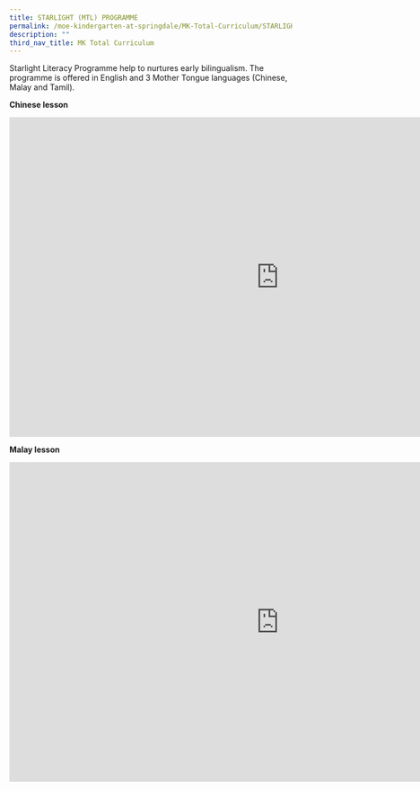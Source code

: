 ```yaml
---
title: STARLIGHT (MTL) PROGRAMME
permalink: /moe-kindergarten-at-springdale/MK-Total-Curriculum/STARLIGHT-MTL-PROGRAMME
description: ""
third_nav_title: MK Total Curriculum
---
```

Starlight Literacy Programme help to nurtures early bilingualism. The programme is offered in English and 3 Mother Tongue languages (Chinese, Malay and Tamil).

**Chinese lesson**

<iframe allowfullscreen="true" height="569" width="960" frameborder="0" src="https://docs.google.com/presentation/d/e/2PACX-1vQdpLwP9EasXbPA0OWe2Vt80FKA-lAWh86GaR-QAE35hpQnXQTyjl3u1O9iVnXHrGmlSwA9Qs_fSmMZ/embed?start=false&amp;loop=false&amp;delayms=3000"></iframe>

**Malay lesson**

<iframe allowfullscreen="true" height="569" width="960" frameborder="0" src="https://docs.google.com/presentation/d/e/2PACX-1vSgpeCritCUbd3UUBJRYQUKuOrIK_J4_YGAlaQ097_E3OMJpyqEG-6xb7wIUkPaNFemvnPIAaSvRJ8M/embed?start=false&amp;loop=false&amp;delayms=3000"></iframe>


